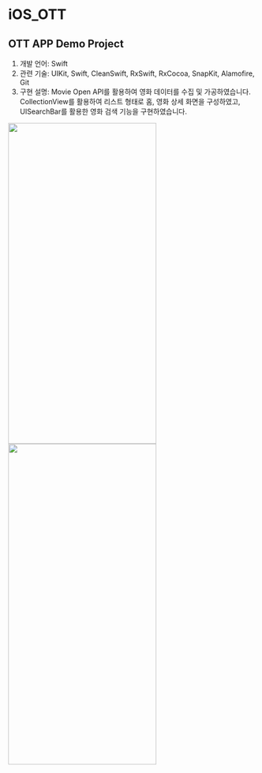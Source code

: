 # iOS_OTT

   
## OTT APP Demo Project

1. 개발 언어: Swift 
2. 관련 기술: UIKit, Swift, CleanSwift, RxSwift, RxCocoa, SnapKit, Alamofire, Git
3. 구현 설명: Movie Open API를 활용하여 영화 데이터를 수집 및 가공하였습니다. CollectionView를 활용하여 리스트 형태로 홈, 영화 상세 화면을 구성하였고, UISearchBar를 활용한 영화 검색 기능을 구현하였습니다.

<img src="https://user-images.githubusercontent.com/69079698/230751825-a533e8c3-5b01-487b-b3b3-7c6f4e5638f7.jpeg"  width="300" height="649.998"><img src="https://user-images.githubusercontent.com/69079698/230752067-641d2a6b-6ff9-4597-8de6-be0252b9ef5d.jpeg"  width="300" height="649.998">



